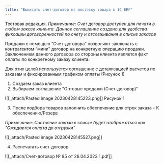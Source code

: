 ```yaml
---
title: "Выписать счет-договор на поставку товара в 1С ERP"
---
```


Тестовая редакция.
_Примечание: Счет договор доступен для печати в любом заказе клиента. Данное соглашение создано для удобства фиксации договоренностей по счету и отслеживания в списке заказов_

Продажи с помощью “Счет-договора” позволяют заключать с контрагентом “мини” договор на конкретную операцию продажи. Заключением данного договора со стороны клиента является факт оплаты по конкретному заказу клиента. 

Для этих целей используется соглашение с детализацией расчетов по заказам и фиксированным графиком оплаты (Рисунок 1)

1. Создаем заказ клиента
2. Выбираем соглашение "Оптовые продажи (Счет-договор)"

![[_attach/Pasted image 20230428145223.png]]
Рисунок 1

3. После подбора товаров заполнить обеспечение для строк заказа - К обеспечению/Резерв

_Примечание: Состояние заказа в списке будет отображаться как "Ожидается оплата до отгрузки"_

![[_attach/Pasted image 20230428145527.png]]

4. Распечатать счет-договор

![[_attach/Счет-договор № 85 от 28.04.2023 1.pdf]]
